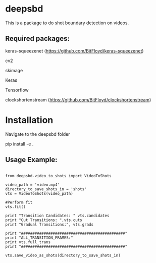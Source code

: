 # deepsbd
This is a package to do shot boundary detection on videos. 

Required packages:
------------------
keras-squeezenet (https://github.com/BitFloyd/keras-squeezenet)

cv2

skimage

Keras

Tensorflow

clockshortenstream (https://github.com/BitFloyd/clockshortenstream)


**Installation**
===================
Navigate to the deepsbd folder


pip install -e .

Usage Example:
------------------

```

from deepsbd.video_to_shots import VideoToShots

video_path = 'video.mp4'
directory_to_save_shots_in = 'shots'
vts = VideoToShots(video_path)

#Perform fit
vts.fit()

print "Transition Candidates: " vts.candidates
print "Cut Transitions: ",vts.cuts
print "Gradual Transitions:", vts.grads

print "##############################################"
print "ALL_TRANSITION_FRAMES:"
print vts.full_trans
print "##############################################"

vts.save_video_as_shots(directory_to_save_shots_in)

```
